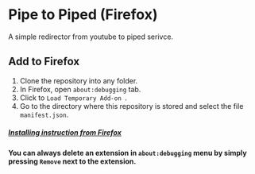 # Pipe to Piped (Firefox)

A simple redirector from youtube to piped serivce.

## Add to Firefox

1. Clone the repository into any folder.
2. In Firefox, open `about:debugging` tab.
3. Click to `Load Temporary Add-on `.
4. Go to the directory where this repository is stored and select the file `manifest.json`.

##### [Installing instruction from Firefox](https://developer.mozilla.org/en-US/docs/Mozilla/Add-ons/WebExtensions/Your_first_WebExtension#installing)

**You can always delete an extension in `about:debugging` menu by simply pressing `Remove` next to the extension.**
